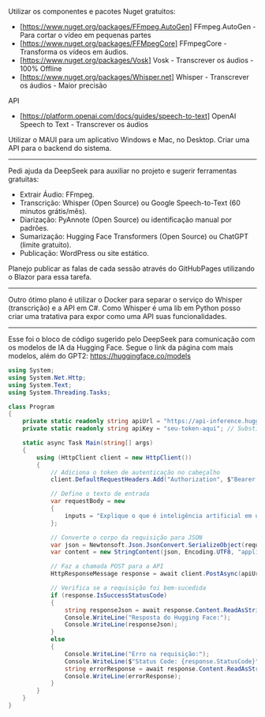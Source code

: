 Utilizar os componentes e pacotes Nuget gratuitos:

- [https://www.nuget.org/packages/FFmpeg.AutoGen] FFmpeg.AutoGen - Para cortar o vídeo em pequenas partes
- [https://www.nuget.org/packages/FFMpegCore] FFmpegCore - Transforma os vídeos em áudios.
- [https://www.nuget.org/packages/Vosk] Vosk - Transcrever os áudios - 100% Offline
- [https://www.nuget.org/packages/Whisper.net] Whisper - Transcrever os áudios - Maior precisão

API
- [https://platform.openai.com/docs/guides/speech-to-text] OpenAI Speech to Text - Transcrever os áudios


Utilizar o MAUI para um aplicativo Windows e Mac, no Desktop.
Criar uma API para o backend do sistema.

---

Pedi ajuda da DeepSeek para auxiliar no projeto e sugerir ferramentas gratuitas:
- Extrair Áudio: FFmpeg.
- Transcrição: Whisper (Open Source) ou Google Speech-to-Text (60 minutos grátis/mês).
- Diarização: PyAnnote (Open Source) ou identificação manual por padrões.
- Sumarização: Hugging Face Transformers (Open Source) ou ChatGPT (limite gratuito).
- Publicação: WordPress ou site estático.

Planejo publicar as falas de cada sessão através do GitHubPages utilizando o Blazor para essa tarefa.

---

Outro ótimo plano é utilizar o Docker para separar o serviço do Whisper (transcrição) e a API em C#. Como Whisper é uma lib em Python posso criar uma tratativa para expor como uma API suas funcionalidades.

---

Esse foi o bloco de código sugerido pelo DeepSeek para comunicação com os modelos de IA da Hugging Face.
Segue o link da página com mais modelos, além do GPT2:
https://huggingface.co/models

```cs
using System;
using System.Net.Http;
using System.Text;
using System.Threading.Tasks;

class Program
{
    private static readonly string apiUrl = "https://api-inference.huggingface.co/models/gpt2"; // Endpoint do modelo GPT-2
    private static readonly string apiKey = "seu-token-aqui"; // Substitua pelo seu token do Hugging Face

    static async Task Main(string[] args)
    {
        using (HttpClient client = new HttpClient())
        {
            // Adiciona o token de autenticação no cabeçalho
            client.DefaultRequestHeaders.Add("Authorization", $"Bearer {apiKey}");

            // Define o texto de entrada
            var requestBody = new
            {
                inputs = "Explique o que é inteligência artificial em uma frase."
            };

            // Converte o corpo da requisição para JSON
            var json = Newtonsoft.Json.JsonConvert.SerializeObject(requestBody);
            var content = new StringContent(json, Encoding.UTF8, "application/json");

            // Faz a chamada POST para a API
            HttpResponseMessage response = await client.PostAsync(apiUrl, content);

            // Verifica se a requisição foi bem-sucedida
            if (response.IsSuccessStatusCode)
            {
                string responseJson = await response.Content.ReadAsStringAsync();
                Console.WriteLine("Resposta do Hugging Face:");
                Console.WriteLine(responseJson);
            }
            else
            {
                Console.WriteLine("Erro na requisição:");
                Console.WriteLine($"Status Code: {response.StatusCode}");
                string errorResponse = await response.Content.ReadAsStringAsync();
                Console.WriteLine(errorResponse);
            }
        }
    }
}
```
